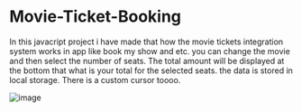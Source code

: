 # Movie-Ticket-Booking
In this javacript project i have made that how the movie tickets integration system works in app like book my show and etc. you can change the movie and then select the number of seats.
The total amount will be displayed at the bottom that what is your total for the selected seats. the data is stored in local storage.
There is a custom cursor toooo.

![image](https://github.com/sakettt07/Movie-Ticket-Booking/assets/127855345/4aec9853-33c0-4f56-9349-98861e165360)
